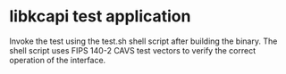libkcapi test application
=========================

Invoke the test using the test.sh shell script after building the
binary. The shell script uses FIPS 140-2 CAVS test vectors to verify
the correct operation of the interface.

